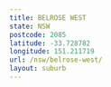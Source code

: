 ```yaml
---
title: BELROSE WEST
state: NSW
postcode: 2085
latitude: -33.728782
longitude: 151.211719
url: /nsw/belrose-west/
layout: suburb
---
```


